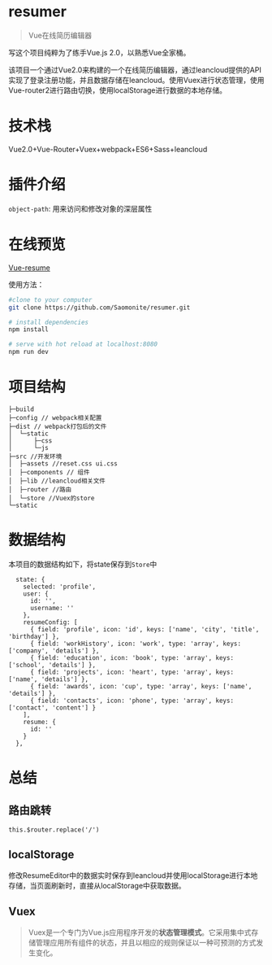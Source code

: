 # resumer

> Vue在线简历编辑器

写这个项目纯粹为了练手Vue.js 2.0，以熟悉Vue全家桶。

该项目一个通过Vue2.0来构建的一个在线简历编辑器，通过leancloud提供的API实现了登录注册功能，并且数据存储在leancloud。使用Vuex进行状态管理，使用Vue-router2进行路由切换，使用localStorage进行数据的本地存储。
# 技术栈
Vue2.0+Vue-Router+Vuex+webpack+ES6+Sass+leancloud

# 插件介绍
`object-path`: 用来访问和修改对象的深层属性

# 在线预览
[Vue-resume](http://samonnite.xyz/resumer/dist/index)

使用方法：

``` bash
#clone to your computer
git clone https://github.com/Saomonite/resumer.git

# install dependencies
npm install

# serve with hot reload at localhost:8080
npm run dev

```

# 项目结构
```
├─build
├─config // webpack相关配置
├─dist // webpack打包后的文件
│  └─static
│      ├─css
│      └─js
├─src //开发环境
│  ├─assets //reset.css ui.css
│  ├─components // 组件
│  ├─lib //leancloud相关文件
│  ├─router //路由
│  └─store //Vuex的store
└─static

```

# 数据结构
本项目的数据结构如下，将state保存到`Store`中
```
  state: {
    selected: 'profile',
    user: {
      id: '',
      username: ''
    },
    resumeConfig: [
      { field: 'profile', icon: 'id', keys: ['name', 'city', 'title', 'birthday'] },
      { field: 'workHistory', icon: 'work', type: 'array', keys: ['company', 'details'] },
      { field: 'education', icon: 'book', type: 'array', keys: ['school', 'details'] },
      { field: 'projects', icon: 'heart', type: 'array', keys: ['name', 'details'] },
      { field: 'awards', icon: 'cup', type: 'array', keys: ['name', 'details'] },
      { field: 'contacts', icon: 'phone', type: 'array', keys: ['contact', 'content'] }
    ],
    resume: {
      id: ''
    }
  },

```

# 总结

## 路由跳转
```
this.$router.replace('/')
```
## localStorage
修改ResumeEditor中的数据实时保存到leancloud并使用localStorage进行本地存储，当页面刷新时，直接从localStorage中获取数据。

## Vuex
> Vuex是一个专门为Vue.js应用程序开发的**状态管理模式**。它采用集中式存储管理应用所有组件的状态，并且以相应的规则保证以一种可预测的方式发生变化。

